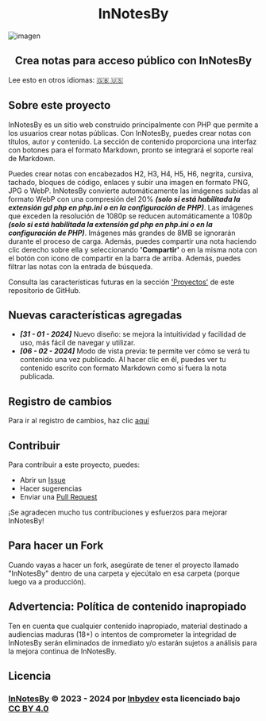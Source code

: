 <div align="center">
  
# InNotesBy
  
</div>

![imagen](https://github.com/Inbydev/InNotesBy/assets/139036190/2c2605e4-31d6-4ec7-a880-4f7e96a4f8c3)


<div align="center">
  
## Crea notas para acceso público con InNotesBy
  
</div>

Lee esto en otros idiomas: [🇬🇧 🇺🇸](./README.md)

## Sobre este proyecto

InNotesBy es un sitio web construido principalmente con PHP que permite a los usuarios crear notas públicas. Con InNotesBy, puedes crear notas con títulos, autor y contenido. La sección de contenido proporciona una interfaz con botones para el formato Markdown, pronto se integrará el soporte real de Markdown.

Puedes crear notas con encabezados H2, H3, H4, H5, H6, negrita, cursiva, tachado, bloques de código, enlaces y subir una imagen en formato PNG, JPG o WebP. InNotesBy convierte automáticamente las imágenes subidas al formato WebP con una compresión del 20% ***(solo si está habilitada la extensión gd php en php.ini o en la configuración de PHP)***. Las imágenes que exceden la resolución de 1080p se reducen automáticamente a 1080p ***(solo si está habilitada la extensión gd php en php.ini o en la configuración de PHP)***. Imágenes más grandes de 8MB se ignorarán durante el proceso de carga. Además, puedes compartir una nota haciendo clic derecho sobre ella y seleccionando **'Compartir'** o en la misma nota con el botón con icono de compartir en la barra de arriba. Además, puedes filtrar las notas con la entrada de búsqueda.

Consulta las características futuras en la sección ['Proyectos'](https://github.com/Inbydev/InNotesBy/projects?query=is%3Aopen) de este repositorio de GitHub.

## Nuevas características agregadas
- ***[31 - 01 - 2024]*** Nuevo diseño: se mejora la intuitividad y facilidad de uso, más fácil de navegar y utilizar.
- ***[06 - 02 - 2024]*** Modo de vista previa: te permite ver cómo se verá tu contenido una vez publicado. Al hacer clic en él, puedes ver tu contenido escrito con formato Markdown como si fuera la nota publicada.

## Registro de cambios

Para ir al registro de cambios, haz clic [aquí](./changelog.md)

## Contribuir

Para contribuir a este proyecto, puedes:
- Abrir un [Issue](https://github.com/Inbydev/InNotesBy/issues/)
- Hacer sugerencias
- Enviar una [Pull Request](https://github.com/Inbydev/InNotesBy/pulls)

¡Se agradecen mucho tus contribuciones y esfuerzos para mejorar InNotesBy!

## Para hacer un Fork

Cuando vayas a hacer un fork, asegúrate de tener el proyecto llamado "InNotesBy" dentro de una carpeta y ejecútalo en esa carpeta (porque luego va a producción).

## Advertencia: Política de contenido inapropiado

Ten en cuenta que cualquier contenido inapropiado, material destinado a audiencias maduras (18+) o intentos de comprometer la integridad de InNotesBy serán eliminados de inmediato y/o estarán sujetos a análisis para la mejora continua de InNotesBy.


## Licencia

<h3>
<a href="https://github.com/Inbydev/InNotesBy">InNotesBy</a> © 2023 - 2024
por
<a href="https://github.com/Inbydev">Inbydev</a>
esta licenciado bajo
<a href="http://creativecommons.org/licenses/by/4.0/?ref=chooser-v1" target="_blank" style="display:inline-block;">CC BY 4.0
</a>
</h3>
